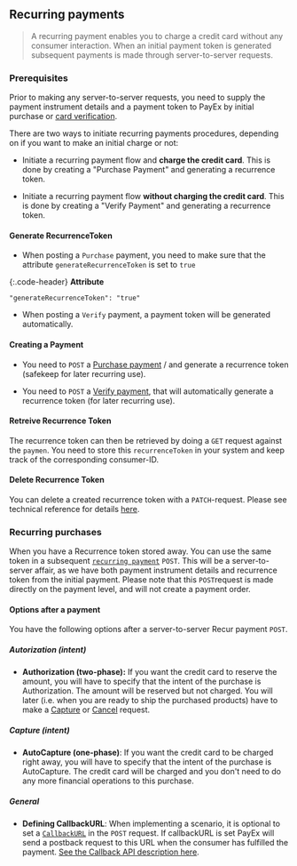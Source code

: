 ## Recurring payments

>A recurring payment enables you to charge a credit card without any consumer interaction. When an initial payment token is generated subsequent payments is made through server-to-server requests. 

### Prerequisites

Prior to making any server-to-server requests, you need to supply the payment instrument details and a payment token to PayEx by initial purchase or [card verification][payment-verify].

There are two ways to initiate recurring payments procedures, depending on if you want to make an initial charge or not:

* Initiate a recurring payment flow and **charge the credit card**. This is done by creating a "Purchase Payment" and generating a recurrence token.

* Initiate a recurring payment flow **without charging the credit card**. This is done by creating  a "Verify Payment" and generating a recurrence token.

#### Generate RecurrenceToken

* When posting a `Purchase` payment, you need to make sure that the attribute `generateRecurrenceToken` is set to `true`

{:.code-header}
**Attribute**

```JS
"generateRecurrenceToken": "true"
```

* When posting a `Verify` payment, a payment token will be generated automatically.

#### Creating a Payment

* You need to `POST` a [Purchase payment][card-payment-purchase] / and generate a recurrence token (safekeep for later recurring use).

* You need to `POST` a [Verify payment][payment-verify], that will automatically generate a recurrence token (for later recurring use).

#### Retreive Recurrence Token

The recurrence token can then be retrieved by doing a `GET` request against the `paymen`. You need to store this `recurrenceToken` in your system and keep track of the corresponding consumer-ID.

#### Delete Recurrence Token

You can delete a created recurrence token with a `PATCH`-request. Please see technical reference for details [here][card-payments-remove-payment-token].

### Recurring purchases

When you have a Recurrence token stored away. You can use the same token in a subsequent [`recurring payment`][card-payment-recur] `POST`. This will be a server-to-server affair, as we have both payment instrument details and recurrence token from the initial payment. Please note that this `POST`request is made directly on the payment level, and will not create a payment order.

#### Options after a payment

You have the following options after a server-to-server Recur payment `POST`.

##### Autorization (intent)

* **Authorization (two-phase):** If you want the credit card to reserve the amount, you will have to specify that the intent of the purchase is Authorization. The amount will be reserved but not charged. You will later (i.e. when you are ready to ship the purchased products) have to make a [Capture][card-payment-capture] or [Cancel][card-payment-cancel] request.

##### Capture (intent)

* **AutoCapture (one-phase)**: If you want the credit card to be charged right away, you will have to specify that the intent of the purchase is AutoCapture. The credit card will be charged and you don't need to do any more financial operations to this purchase.​​​​​

##### General 

* **Defining CallbackURL**: When implementing a scenario, it is optional to set a [`CallbackURL`][technical-reference-callbackurl]  in the `POST` request. If callbackURL is set PayEx will send a postback request to this URL when the consumer has fulfilled the payment. [See the Callback API description here][technical-reference-callback].

[payment-verify]: #
[card-payment-purchase]: #
[card-payment-verify]: #
[card-payment-recur]: #
[card-payment-capture]: #
[card-payment-cancel]: #
[card-payments-remove-payment-token]: #
[technical-reference-callbackurl]: #
[technical-reference-callback]: #